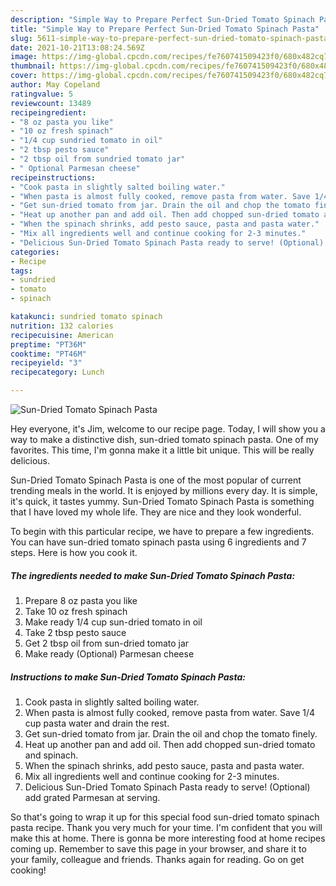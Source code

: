 ```yaml
---
description: "Simple Way to Prepare Perfect Sun-Dried Tomato Spinach Pasta"
title: "Simple Way to Prepare Perfect Sun-Dried Tomato Spinach Pasta"
slug: 5611-simple-way-to-prepare-perfect-sun-dried-tomato-spinach-pasta
date: 2021-10-21T13:08:24.569Z
image: https://img-global.cpcdn.com/recipes/fe760741509423f0/680x482cq70/sun-dried-tomato-spinach-pasta-recipe-main-photo.jpg
thumbnail: https://img-global.cpcdn.com/recipes/fe760741509423f0/680x482cq70/sun-dried-tomato-spinach-pasta-recipe-main-photo.jpg
cover: https://img-global.cpcdn.com/recipes/fe760741509423f0/680x482cq70/sun-dried-tomato-spinach-pasta-recipe-main-photo.jpg
author: May Copeland
ratingvalue: 5
reviewcount: 13489
recipeingredient:
- "8 oz pasta you like"
- "10 oz fresh spinach"
- "1/4 cup sundried tomato in oil"
- "2 tbsp pesto sauce"
- "2 tbsp oil from sundried tomato jar"
- " Optional Parmesan cheese"
recipeinstructions:
- "Cook pasta in slightly salted boiling water."
- "When pasta is almost fully cooked, remove pasta from water. Save 1/4 cup pasta water and drain the rest."
- "Get sun-dried tomato from jar. Drain the oil and chop the tomato finely."
- "Heat up another pan and add oil. Then add chopped sun-dried tomato and spinach."
- "When the spinach shrinks, add pesto sauce, pasta and pasta water."
- "Mix all ingredients well and continue cooking for 2-3 minutes."
- "Delicious Sun-Dried Tomato Spinach Pasta ready to serve! (Optional) add grated Parmesan at serving."
categories:
- Recipe
tags:
- sundried
- tomato
- spinach

katakunci: sundried tomato spinach 
nutrition: 132 calories
recipecuisine: American
preptime: "PT36M"
cooktime: "PT46M"
recipeyield: "3"
recipecategory: Lunch

---
```



![Sun-Dried Tomato Spinach Pasta](https://img-global.cpcdn.com/recipes/fe760741509423f0/680x482cq70/sun-dried-tomato-spinach-pasta-recipe-main-photo.jpg)

Hey everyone, it's Jim, welcome to our recipe page. Today, I will show you a way to make a distinctive dish, sun-dried tomato spinach pasta. One of my favorites. This time, I'm gonna make it a little bit unique. This will be really delicious.



Sun-Dried Tomato Spinach Pasta is one of the most popular of current trending meals in the world. It is enjoyed by millions every day. It is simple, it's quick, it tastes yummy. Sun-Dried Tomato Spinach Pasta is something that I have loved my whole life. They are nice and they look wonderful.


To begin with this particular recipe, we have to prepare a few ingredients. You can have sun-dried tomato spinach pasta using 6 ingredients and 7 steps. Here is how you cook it.

<!--inarticleads1-->

##### The ingredients needed to make Sun-Dried Tomato Spinach Pasta:

1. Prepare 8 oz pasta you like
1. Take 10 oz fresh spinach
1. Make ready 1/4 cup sun-dried tomato in oil
1. Take 2 tbsp pesto sauce
1. Get 2 tbsp oil from sun-dried tomato jar
1. Make ready  (Optional) Parmesan cheese




<!--inarticleads2-->

##### Instructions to make Sun-Dried Tomato Spinach Pasta:

1. Cook pasta in slightly salted boiling water.
1. When pasta is almost fully cooked, remove pasta from water. Save 1/4 cup pasta water and drain the rest.
1. Get sun-dried tomato from jar. Drain the oil and chop the tomato finely.
1. Heat up another pan and add oil. Then add chopped sun-dried tomato and spinach.
1. When the spinach shrinks, add pesto sauce, pasta and pasta water.
1. Mix all ingredients well and continue cooking for 2-3 minutes.
1. Delicious Sun-Dried Tomato Spinach Pasta ready to serve! (Optional) add grated Parmesan at serving.




So that's going to wrap it up for this special food sun-dried tomato spinach pasta recipe. Thank you very much for your time. I'm confident that you will make this at home. There is gonna be more interesting food at home recipes coming up. Remember to save this page in your browser, and share it to your family, colleague and friends. Thanks again for reading. Go on get cooking!
